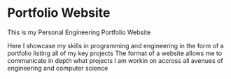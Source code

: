 # Portfolio Website
This is my Personal Engineering Portfolio Website

Here I showcase my skills in programming and engineering in the form of a portfolio listing all of my key projects
The format of a website allows me to communicate in depth what projects I am workin on accross all avenues of engineering and computer science

